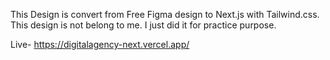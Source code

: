 This Design is convert from Free Figma design to Next.js with Tailwind.css. This design is not belong to me. I just did it for practice purpose.

Live- https://digitalagency-next.vercel.app/
